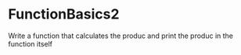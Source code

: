 # FunctionBasics2
Write a function that calculates the produc and print the produc in the function itself
